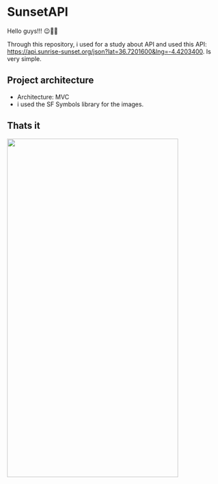 # SunsetAPI

Hello guys!!! 😉🤙🏼

Through this repository, i used for a study about API and used this API: https://api.sunrise-sunset.org/json?lat=36.7201600&lng=-4.4203400. Is very simple.

## Project architecture

- Architecture: MVC
- i used the SF Symbols library for the images.

## Thats it

<img src="https://user-images.githubusercontent.com/43152275/98668967-66cbcf00-232f-11eb-8f8a-54425d653fb6.png" width="400" height="790">


